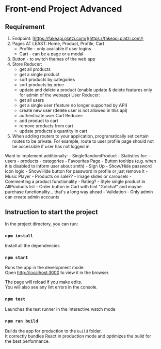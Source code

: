 # Front-end Project Advanced

## Requirement

1. Endpoint: [https://fakeapi.platzi.com/](https://fakeapi.platzi.com/)
2. Pages AT LEAST: Home, Product, Profile, Cart
    + Profile - only available if user logins
    - Cart - can be a page or a modal
3. Button - to switch themes of the web app
4. Store Reducer:
    + get all products
    + get a single product
    - sort products by categories
    - sort products by price
    - update and delete a product (enable update & delete features only for admin of the webapp)
   User Reducer:
    + get all users
    - get a single user (feature no longer supported by API)
    + create new user (delete user is not allowed in this api)
    + authenticate user
   Cart Reducer:
    - add product to cart
    - remove products from cart
    - update products's quantity in cart
5. When adding routers to your application, programatically set certain routes to be private. For example, route to user profile page should not be accessible if user has not logged in.

Want to implement additionally:
    - SingleRandomProduct
    - Statistics for:
        - users
        - products
        - categories
    - Favourites Page
    - Button tooltips (e.g. when it is disabled to inform user about smth)
    - Sign Up
    - Show/Hide password icon logic
    - Show/Hide button for password in profile or just remove it
    - Music Player
    - Products on sale??
    - Image slides or carousels
    - Commenting a product functionality
    - Rating?
    - Style single product in AllProducts list
    - Order button in Cart with hint "Gotcha!" and maybe purchase functionality... that's a long way ahead
    - Validation
    - Only admin can create admin accounts



## Instruction to start the project

In the project directory, you can run:

### `npm install`

Install all the dependencies

### `npm start`

Runs the app in the development mode.\
Open [http://localhost:3000](http://localhost:3000) to view it in the browser.

The page will reload if you make edits.\
You will also see any lint errors in the console.

### `npm test`

Launches the test runner in the interactive watch mode

### `npm run build`

Builds the app for production to the `build` folder.\
It correctly bundles React in production mode and optimizes the build for the best performance.
